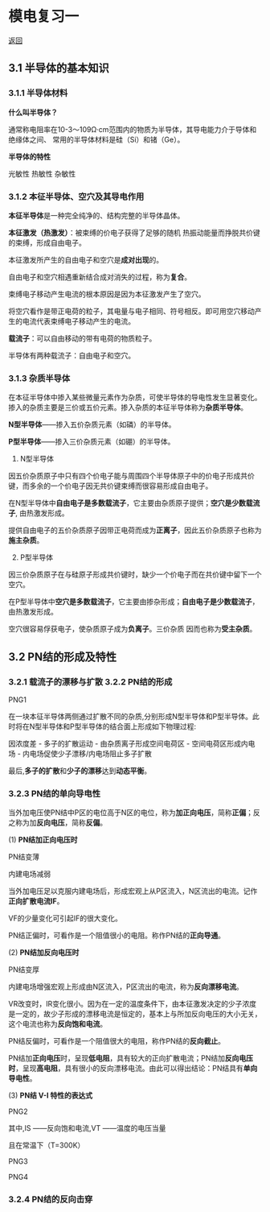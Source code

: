 # 模电复习一

[返回](../retrieval)

## 3.1  半导体的基本知识

###  3.1.1 半导体材料

**什么叫半导体？**

通常称电阻率在10-3～109Ω·cm范围内的物质为半导体，其导电能力介于导体和绝缘体之间、 常用的半导体材料是硅（Si）和锗（Ge）。

**半导体的特性**

光敏性   热敏性    杂敏性

###  3.1.2 本征半导体、空穴及其导电作用

**本征半导体**是一种完全纯净的、结构完整的半导体晶体。

**本征激发（热激发）**：被束缚的价电子获得了足够的随机   热振动能量而挣脱共价键的束缚，形成自由电子。

本征激发所产生的自由电子和空穴是**成对出现**的。

自由电子和空穴相遇重新结合成对消失的过程，称为**复合**。

束缚电子移动产生电流的根本原因是因为本征激发产生了空穴。

将空穴看作是带正电荷的粒子，其电量与电子相同、符号相反。即可用空穴移动产生的电流代表束缚电子移动产生的电流。

**载流子**：可以自由移动的带有电荷的物质粒子。

半导体有两种载流子：自由电子和空穴。

###  3.1.3  杂质半导体

在本征半导体中掺入某些微量元素作为杂质，可使半导体的导电性发生显著变化。掺入的杂质主要是三价或五价元素。掺入杂质的本征半导体称为**杂质半导体**。

**N型半导体**——掺入五价杂质元素（如磷）的半导体。

**P型半导体**——掺入三价杂质元素（如硼）的半导体。

 1. N型半导体

因五价杂质原子中只有四个价电子能与周围四个半导体原子中的价电子形成共价键，而多余的一个价电子因无共价键束缚而很容易形成自由电子。

在N型半导体中**自由电子是多数载流子**，它主要由杂质原子提供；**空穴是少数载流子**, 由热激发形成。

提供自由电子的五价杂质原子因带正电荷而成为**正离子**，因此五价杂质原子也称为**施主杂质**。

2. P型半导体

因三价杂质原子在与硅原子形成共价键时，缺少一个价电子而在共价键中留下一个空穴。

在P型半导体中**空穴是多数载流子**，它主要由掺杂形成；**自由电子是少数载流子**， 由热激发形成。

空穴很容易俘获电子，使杂质原子成为**负离子**。三价杂质 因而也称为**受主杂质**。

## 3.2  PN结的形成及特性

### 3.2.1  载流子的漂移与扩散   3.2.2  PN结的形成

PNG1

在一块本征半导体两侧通过扩散不同的杂质,分别形成N型半导体和P型半导体。此时将在N型半导体和P型半导体的结合面上形成如下物理过程:

因浓度差 - 多子的扩散运动 - 由杂质离子形成空间电荷区 - 空间电荷区形成内电场 - 内电场促使少子漂移/内电场阻止多子扩散

最后,**多子的扩散**和**少子的漂移**达到**动态平衡**。

### 3.2.3  PN结的单向导电性

当外加电压使PN结中P区的电位高于N区的电位，称为**加正向电压**，简称**正偏**；反之称为加**反向电压**，简称**反偏**。

(1) **PN结加正向电压时**

PN结变薄

内建电场减弱

当外加电压足以克服内建电场后，形成宏观上从P区流入，N区流出的电流。记作**正向扩散电流IF**。

VF的少量变化可引起IF的很大变化。

PN结正偏时，可看作是一个阻值很小的电阻。称作PN结的**正向导通**。

(2) **PN结加反向电压时**

 PN结变厚
 
内建电场增强宏观上形成由N区流入，P区流出的电流，称为**反向漂移电流**。

VR改变时，IR变化很小。因为在一定的温度条件下，由本征激发决定的少子浓度是一定的，故少子形成的漂移电流是恒定的，基本上与所加反向电压的大小无关，这个电流也称为**反向饱和电流**。

PN结反偏时，可看作是一个阻值很大的电阻，称作PN结的**反向截止**。

PN结加**正向电压**时，呈现**低电阻**，具有较大的正向扩散电流；PN结加**反向电压时**，呈现**高电阻**，具有很小的反向漂移电流。由此可以得出结论：PN结具有**单向导电性**。

(3) **PN结 V-I 特性的表达式**

PNG2

其中,IS ——反向饱和电流,VT ——温度的电压当量 

且在常温下（T=300K）

PNG3

PNG4

### 3.2.4  PN结的反向击穿



